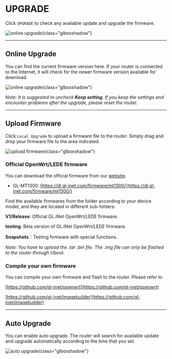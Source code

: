 # UPGRADE

Click `UPGRADE` to check any available update and upgrade the firmware.

![online upgrade](https://static.gl-inet.com/docs/en/3/setup/slate/upgrade/firmware1.jpg){class="glboxshadow"}



---

## Online Upgrade

You can find the current firmware version here. If your router is connected to the Internet, it will check for the newer firmware version available for download.

![online upgrade](https://static.gl-inet.com/docs/en/3/setup/slate/upgrade/firmware1.jpg){class="glboxshadow"}



*Note: It is suggested to uncheck **Keep setting**. If you keep the settings and encounter problems after the upgrade, please reset the router.*



---

## Upload Firmware

Click `Local Upgrade` to upload a firmware file to the router. Simply drag and drop your firmware file to the area indicated.

![upload firmware](https://static.gl-inet.com/docs/en/3/setup/slate/upgrade/firmware2.jpg){class="glboxshadow"}



### Official OpenWrt/LEDE firmware

You can download the official firmware from our [website](https://dl.gl-inet.com/firmware/). 

- GL-MT1300: [https://dl.gl-inet.com/firmware/mt1300/](https://dl.gl-inet.com/firmware/mt1300/)


Find the available firmwares from the folder according to your device model, and they are located in different sub-folders:

**V1/Release**: Official GL.iNet OpenWrt/LEDE firmware.

**testing**: Beta version of GL.iNet OpenWrt/LEDE firmware.

**Snapshots**：Testing firmware with special functions. 

*Note:  You have to upload the .tar .bin file.  The .img file can only be flashed to the router through Uboot.*



### Compile your own firmware

You can compile your own firmware and flash to the router. Please refer to 

[https://github.com/gl-inet/openwrt](https://github.com/gl-inet/openwrt)

[https://github.com/gl-inet/imagebuilder](https://github.com/gl-inet/imagebuilder)

---

## Auto Upgrade

You can enable auto upgrade. The router will search for available update and upgrade automatically according to the time that you set.

![auto upgrade](https://static.gl-inet.com/docs/en/3/setup/slate/upgrade/firmware3.jpg){class="glboxshadow"}
